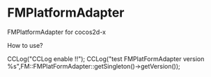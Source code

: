 FMPlatformAdapter
=================

FMPlatformAdapter for cocos2d-x

How to use?

CCLog("CCLog enable !!");
CCLog("test FMPlatFormAdapter version %s",FM::FMPlatFormAdapter::getSingleton()->getVersion());